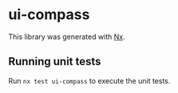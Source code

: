 # ui-compass

This library was generated with [Nx](https://nx.dev).

## Running unit tests

Run `nx test ui-compass` to execute the unit tests.
